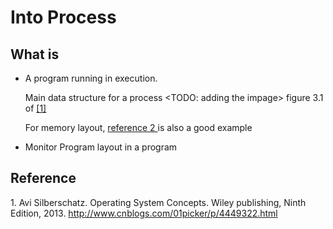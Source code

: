 # Into Process


## What is 
* A program running in execution.

  Main data structure for a process 
<TODO: adding the impage> figure 3.1  of [[1]](#system)

  For memory layout, [reference 2 ]( #ref2) is also a good example 

* Monitor Program layout in a program


## Reference 

<a name='system'> 1. Avi Silberschatz.  Operating System Concepts.  Wiley publishing,  Ninth Edition, 2013.  </a>
<a name='ref2'> http://www.cnblogs.com/01picker/p/4449322.html  </a>
